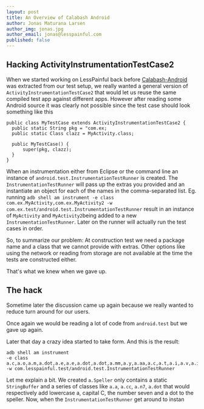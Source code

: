 ```yaml
---
layout: post
title: An Overview of Calabash Android
author: Jonas Maturana Larsen
author_img: jonas.jpg
author_email: jonas@lesspainful.com
published: false
---
```


Hacking ActivityInstrumentationTestCase2
----------------------------------------

When we started working on LessPainful back before [Calabash-Android](http://github.com/calabash/calabash-android) was extracted from our test setup, we really wanted a general version of `ActivityInstrumentationTestCase2` that would let us reuse the same compiled test app against different apps. However after reading some Android source it was clearly not possible since the test case should look something like this

    public class MyTestCase extends ActivityInstrumentationTestCase2 {
      public static String pkg = "com.ex;
      public static Class clazz = MyActivity.class;
      
      public MyTestCase() {
          super(pkg, clazz);
      }
    }

When an instrumentation either from Eclipse or the command line an instance of `android.test.InstrumentationTestRunner` is created. The `InstrumentationTestRunner` will pass up the extras you provided and an instantiate an object for each of the names in the comma-separated list.
Eg. running `adb shell am instrument -e class com.ex.MyActivity,com.ex.MyActivity2 -w com.ex.test/android.test.InstrumentationTestRunner` result in an instance of `MyActivity` and `MyActivity2`being added to a new `InstrumentationTestRunner`. Later on the runner will actually run the test cases in order.

So, to summarize our problem: At construction test we need a package name and a class that we cannot provide with extras. Other options like using the network or reading from storage are not available at the time the tests are constructed either.

That's what we knew when we gave up.

The hack
--------

Sometime later the discussion came up again because we really wanted to reduce turn around for our users.

Once again we would be reading a lot of code from `android.test` but we gave up again.

Later that day a crazy idea started to take form. And this is the result:

    adb shell am instrument 
    -e class a.c,a.o,a.m,a.dot,a.e,a.e,a.dot,a.dot,a.mm,a.y,a.aa,a.c,a.t,a.i,a.v,a.i,a.t,a.y,com.ex.MyActivity 
    -w com.lesspainful.test/android.test.InstrumentationTestRunner


Let me explain a bit. We created `a.Speller` only contains a static `StringBuffer` and a series of classes like `a.a`, `a.cc`, `a.n7`, `a.dot` that would respectively add lowercase a, capital C, the number seven and a dot to the speller.
Now, when the `InstrumentationTestRunner` get around to instan